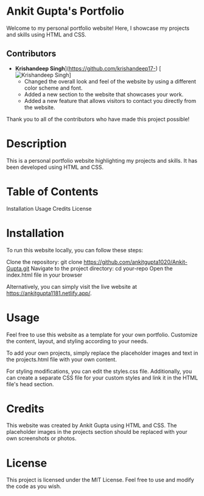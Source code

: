 # Ankit Gupta's Portfolio
Welcome to my personal portfolio website! Here, I showcase my projects and skills using HTML and CSS.

## Contributors
* **Krishandeep Singh**](https://github.com/krishandeep17-)
[![Krishandeep Singh](https://avatars.githubusercontent.com/u/2843854?v=4)]
    * Changed the overall look and feel of the website by using a different color scheme and font.
    * Added a new section to the website that showcases your work.
    * Added a new feature that allows visitors to contact you directly from the website.

Thank you to all of the contributors who have made this project possible!

# Description

 This is a personal portfolio website highlighting my projects and skills. It has been developed using HTML and CSS.

# Table of Contents
Installation
Usage
Credits
License

# Installation
To run this website locally, you can follow these steps:

Clone the repository: git clone https://github.com/ankitgupta1020/Ankit-Gupta.git
Navigate to the project directory: cd your-repo
Open the index.html file in your browser

Alternatively, you can simply visit the live website at https://ankitgupta1181.netlify.app/.

# Usage
Feel free to use this website as a template for your own portfolio. Customize the content, layout, and styling according to your needs.

To add your own projects, simply replace the placeholder images and text in the projects.html file with your own content.

For styling modifications, you can edit the styles.css file. Additionally, you can create a separate CSS file for your custom styles and link it in the HTML file's head section.

# Credits

This website was created by Ankit Gupta using HTML and CSS. The placeholder images in the projects section should be replaced with your own screenshots or photos.

# License
This project is licensed under the MIT License. Feel free to use and modify the code as you wish.


